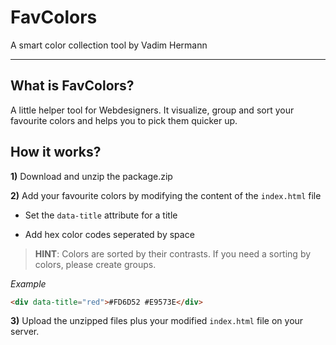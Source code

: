 # FavColors

A smart color collection tool by Vadim Hermann

---

## What is FavColors?
A little helper tool for Webdesigners. It visualize, group and sort your favourite colors and helps you to pick them quicker up.


## How it works?
**1)** Download and unzip the package.zip

**2)** Add your favourite colors by modifying the content of the `index.html` file

- Set the `data-title` attribute for a title

- Add hex color codes seperated by space

> **HINT**: Colors are sorted by their contrasts. If you need a sorting by colors, please create groups.

*Example* 
```html
<div data-title="red">#FD6D52 #E9573E</div>
````

**3)** Upload the unzipped files plus your modified `index.html` file on your server.